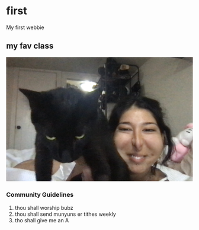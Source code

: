 # first
My first webbie

## my fav class
![alt text](pic.jpg)

### Community Guidelines
1. thou shall worship bubz
2. thou shall send munyuns er tithes weekly
3. tho shall give me an A
